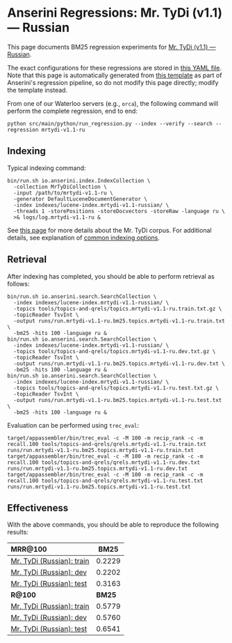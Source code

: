 # Anserini Regressions: Mr. TyDi (v1.1) &mdash; Russian

This page documents BM25 regression experiments for [Mr. TyDi (v1.1) &mdash; Russian](https://github.com/castorini/mr.tydi).

The exact configurations for these regressions are stored in [this YAML file](../../src/main/resources/regression/mrtydi-v1.1-ru.yaml).
Note that this page is automatically generated from [this template](../../src/main/resources/docgen/templates/mrtydi-v1.1-ru.template) as part of Anserini's regression pipeline, so do not modify this page directly; modify the template instead.

From one of our Waterloo servers (e.g., `orca`), the following command will perform the complete regression, end to end:

```
python src/main/python/run_regression.py --index --verify --search --regression mrtydi-v1.1-ru
```

## Indexing

Typical indexing command:

```
bin/run.sh io.anserini.index.IndexCollection \
  -collection MrTyDiCollection \
  -input /path/to/mrtydi-v1.1-ru \
  -generator DefaultLuceneDocumentGenerator \
  -index indexes/lucene-index.mrtydi-v1.1-russian/ \
  -threads 1 -storePositions -storeDocvectors -storeRaw -language ru \
  >& logs/log.mrtydi-v1.1-ru &
```

See [this page](https://github.com/castorini/mr.tydi) for more details about the Mr. TyDi corpus.
For additional details, see explanation of [common indexing options](../../docs/common-indexing-options.md).

## Retrieval

After indexing has completed, you should be able to perform retrieval as follows:

```
bin/run.sh io.anserini.search.SearchCollection \
  -index indexes/lucene-index.mrtydi-v1.1-russian/ \
  -topics tools/topics-and-qrels/topics.mrtydi-v1.1-ru.train.txt.gz \
  -topicReader TsvInt \
  -output runs/run.mrtydi-v1.1-ru.bm25.topics.mrtydi-v1.1-ru.train.txt \
  -bm25 -hits 100 -language ru &
bin/run.sh io.anserini.search.SearchCollection \
  -index indexes/lucene-index.mrtydi-v1.1-russian/ \
  -topics tools/topics-and-qrels/topics.mrtydi-v1.1-ru.dev.txt.gz \
  -topicReader TsvInt \
  -output runs/run.mrtydi-v1.1-ru.bm25.topics.mrtydi-v1.1-ru.dev.txt \
  -bm25 -hits 100 -language ru &
bin/run.sh io.anserini.search.SearchCollection \
  -index indexes/lucene-index.mrtydi-v1.1-russian/ \
  -topics tools/topics-and-qrels/topics.mrtydi-v1.1-ru.test.txt.gz \
  -topicReader TsvInt \
  -output runs/run.mrtydi-v1.1-ru.bm25.topics.mrtydi-v1.1-ru.test.txt \
  -bm25 -hits 100 -language ru &
```

Evaluation can be performed using `trec_eval`:

```
target/appassembler/bin/trec_eval -c -M 100 -m recip_rank -c -m recall.100 tools/topics-and-qrels/qrels.mrtydi-v1.1-ru.train.txt runs/run.mrtydi-v1.1-ru.bm25.topics.mrtydi-v1.1-ru.train.txt
target/appassembler/bin/trec_eval -c -M 100 -m recip_rank -c -m recall.100 tools/topics-and-qrels/qrels.mrtydi-v1.1-ru.dev.txt runs/run.mrtydi-v1.1-ru.bm25.topics.mrtydi-v1.1-ru.dev.txt
target/appassembler/bin/trec_eval -c -M 100 -m recip_rank -c -m recall.100 tools/topics-and-qrels/qrels.mrtydi-v1.1-ru.test.txt runs/run.mrtydi-v1.1-ru.bm25.topics.mrtydi-v1.1-ru.test.txt
```

## Effectiveness

With the above commands, you should be able to reproduce the following results:

| **MRR@100**                                                                                                  | **BM25**  |
|:-------------------------------------------------------------------------------------------------------------|-----------|
| [Mr. TyDi (Russian): train](https://github.com/castorini/mr.tydi)                                            | 0.2229    |
| [Mr. TyDi (Russian): dev](https://github.com/castorini/mr.tydi)                                              | 0.2202    |
| [Mr. TyDi (Russian): test](https://github.com/castorini/mr.tydi)                                             | 0.3163    |
| **R@100**                                                                                                    | **BM25**  |
| [Mr. TyDi (Russian): train](https://github.com/castorini/mr.tydi)                                            | 0.5779    |
| [Mr. TyDi (Russian): dev](https://github.com/castorini/mr.tydi)                                              | 0.5760    |
| [Mr. TyDi (Russian): test](https://github.com/castorini/mr.tydi)                                             | 0.6541    |

